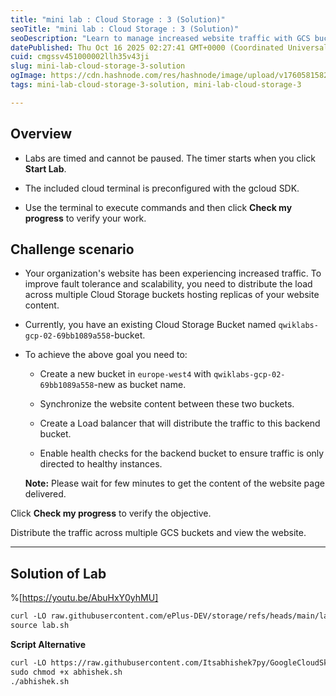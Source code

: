 ```yaml
---
title: "mini lab : Cloud Storage : 3 (Solution)"
seoTitle: "mini lab : Cloud Storage : 3 (Solution)"
seoDescription: "Learn to manage increased website traffic with GCS buckets, create new buckets, synchronize content, and set up a load balancer with health checks"
datePublished: Thu Oct 16 2025 02:27:41 GMT+0000 (Coordinated Universal Time)
cuid: cmgssv451000002llh35v43ji
slug: mini-lab-cloud-storage-3-solution
ogImage: https://cdn.hashnode.com/res/hashnode/image/upload/v1760581582632/72f7ce6d-29e8-4d09-a291-62c2d843a30c.png
tags: mini-lab-cloud-storage-3-solution, mini-lab-cloud-storage-3

---
```


## Overview

* Labs are timed and cannot be paused. The timer starts when you click **Start Lab**.
    
* The included cloud terminal is preconfigured with the gcloud SDK.
    
* Use the terminal to execute commands and then click **Check my progress** to verify your work.
    

## Challenge scenario

* Your organization's website has been experiencing increased traffic. To improve fault tolerance and scalability, you need to distribute the load across multiple Cloud Storage buckets hosting replicas of your website content.
    
* Currently, you have an existing Cloud Storage Bucket named `qwiklabs-gcp-02-69bb1089a558`\-bucket.
    
* To achieve the above goal you need to:
    
    * Create a new bucket in `europe-west4` with `qwiklabs-gcp-02-69bb1089a558`\-new as bucket name.
        
    * Synchronize the website content between these two buckets.
        
    * Create a Load balancer that will distribute the traffic to this backend bucket.
        
    * Enable health checks for the backend bucket to ensure traffic is only directed to healthy instances.
        
    
    **Note:** Please wait for few minutes to get the content of the website page delivered.
    

Click **Check my progress** to verify the objective.

Distribute the traffic across multiple GCS buckets and view the website.

---

## Solution of Lab

%[https://youtu.be/AbuHxY0yhMU]

```apache
curl -LO raw.githubusercontent.com/ePlus-DEV/storage/refs/heads/main/labs/mini%20lab%20:%20Cloud%20Storage%20:%203/lab.sh
source lab.sh
```

**Script Alternative**

```apache
curl -LO https://raw.githubusercontent.com/Itsabhishek7py/GoogleCloudSkillsboost/refs/heads/main/minilab/mincs3/abhishek.sh
sudo chmod +x abhishek.sh
./abhishek.sh
```